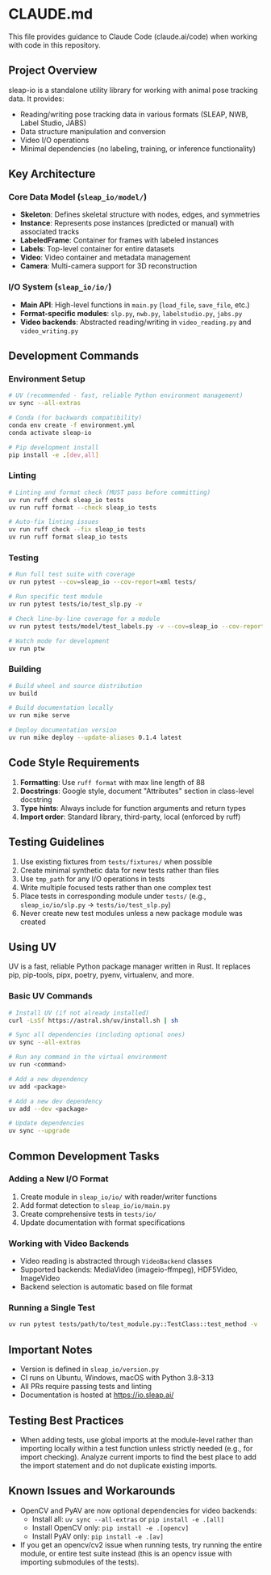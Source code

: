 # CLAUDE.md

This file provides guidance to Claude Code (claude.ai/code) when working with code in this repository.

## Project Overview

sleap-io is a standalone utility library for working with animal pose tracking data. It provides:
- Reading/writing pose tracking data in various formats (SLEAP, NWB, Label Studio, JABS)
- Data structure manipulation and conversion
- Video I/O operations
- Minimal dependencies (no labeling, training, or inference functionality)

## Key Architecture

### Core Data Model (`sleap_io/model/`)
- **Skeleton**: Defines skeletal structure with nodes, edges, and symmetries
- **Instance**: Represents pose instances (predicted or manual) with associated tracks
- **LabeledFrame**: Container for frames with labeled instances
- **Labels**: Top-level container for entire datasets
- **Video**: Video container and metadata management
- **Camera**: Multi-camera support for 3D reconstruction

### I/O System (`sleap_io/io/`)
- **Main API**: High-level functions in `main.py` (`load_file`, `save_file`, etc.)
- **Format-specific modules**: `slp.py`, `nwb.py`, `labelstudio.py`, `jabs.py`
- **Video backends**: Abstracted reading/writing in `video_reading.py` and `video_writing.py`

## Development Commands

### Environment Setup
```bash
# UV (recommended - fast, reliable Python environment management)
uv sync --all-extras

# Conda (for backwards compatibility)
conda env create -f environment.yml
conda activate sleap-io

# Pip development install
pip install -e .[dev,all]
```

### Linting
```bash
# Linting and format check (MUST pass before committing)
uv run ruff check sleap_io tests
uv run ruff format --check sleap_io tests

# Auto-fix linting issues
uv run ruff check --fix sleap_io tests
uv run ruff format sleap_io tests
```

### Testing
```bash
# Run full test suite with coverage
uv run pytest --cov=sleap_io --cov-report=xml tests/

# Run specific test module
uv run pytest tests/io/test_slp.py -v

# Check line-by-line coverage for a module
uv run pytest tests/model/test_labels.py -v --cov=sleap_io --cov-report=json && uv run coverage annotate --include="*/sleap_io/model/labels.py"

# Watch mode for development
uv run ptw
```

### Building
```bash
# Build wheel and source distribution
uv build

# Build documentation locally
uv run mike serve

# Deploy documentation version
uv run mike deploy --update-aliases 0.1.4 latest
```

## Code Style Requirements

1. **Formatting**: Use `ruff format` with max line length of 88
2. **Docstrings**: Google style, document "Attributes" section in class-level docstring
3. **Type hints**: Always include for function arguments and return types
4. **Import order**: Standard library, third-party, local (enforced by ruff)

## Testing Guidelines

1. Use existing fixtures from `tests/fixtures/` when possible
2. Create minimal synthetic data for new tests rather than files
3. Use `tmp_path` for any I/O operations in tests
4. Write multiple focused tests rather than one complex test
5. Place tests in corresponding module under `tests/` (e.g., `sleap_io/io/slp.py` → `tests/io/test_slp.py`)
6. Never create new test modules unless a new package module was created

## Using UV

UV is a fast, reliable Python package manager written in Rust. It replaces pip, pip-tools, pipx, poetry, pyenv, virtualenv, and more.

### Basic UV Commands
```bash
# Install UV (if not already installed)
curl -LsSf https://astral.sh/uv/install.sh | sh

# Sync all dependencies (including optional ones)
uv sync --all-extras

# Run any command in the virtual environment
uv run <command>

# Add a new dependency
uv add <package>

# Add a new dev dependency
uv add --dev <package>

# Update dependencies
uv sync --upgrade
```

## Common Development Tasks

### Adding a New I/O Format
1. Create module in `sleap_io/io/` with reader/writer functions
2. Add format detection to `sleap_io/io/main.py`
3. Create comprehensive tests in `tests/io/`
4. Update documentation with format specifications

### Working with Video Backends
- Video reading is abstracted through `VideoBackend` classes
- Supported backends: MediaVideo (imageio-ffmpeg), HDF5Video, ImageVideo
- Backend selection is automatic based on file format

### Running a Single Test
```bash
uv run pytest tests/path/to/test_module.py::TestClass::test_method -v
```

## Important Notes

- Version is defined in `sleap_io/version.py`
- CI runs on Ubuntu, Windows, macOS with Python 3.8-3.13
- All PRs require passing tests and linting
- Documentation is hosted at https://io.sleap.ai/

## Testing Best Practices

- When adding tests, use global imports at the module-level rather than importing locally within a test function unless strictly needed (e.g., for import checking). Analyze current imports to find the best place to add the import statement and do not duplicate existing imports.

## Known Issues and Workarounds

- OpenCV and PyAV are now optional dependencies for video backends:
  - Install all: `uv sync --all-extras` or `pip install -e .[all]`
  - Install OpenCV only: `pip install -e .[opencv]`
  - Install PyAV only: `pip install -e .[av]`
- If you get an opencv/cv2 issue when running tests, try running the entire module, or entire test suite instead (this is an opencv issue with importing submodules of the tests).